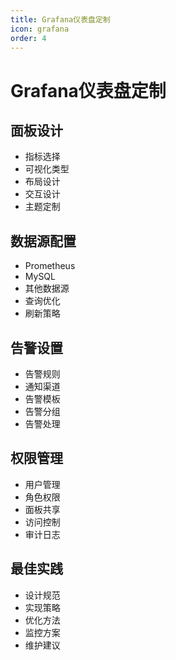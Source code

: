 ```yaml
---
title: Grafana仪表盘定制
icon: grafana
order: 4
---
```


# Grafana仪表盘定制

## 面板设计
- 指标选择
- 可视化类型
- 布局设计
- 交互设计
- 主题定制

## 数据源配置
- Prometheus
- MySQL
- 其他数据源
- 查询优化
- 刷新策略

## 告警设置
- 告警规则
- 通知渠道
- 告警模板
- 告警分组
- 告警处理

## 权限管理
- 用户管理
- 角色权限
- 面板共享
- 访问控制
- 审计日志

## 最佳实践
- 设计规范
- 实现策略
- 优化方法
- 监控方案
- 维护建议
